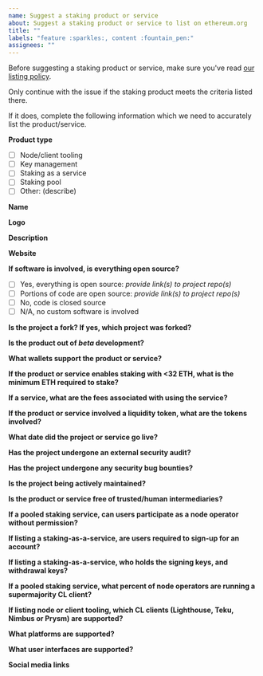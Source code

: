 ```yaml
---
name: Suggest a staking product or service
about: Suggest a staking product or service to list on ethereum.org
title: ""
labels: "feature :sparkles:, content :fountain_pen:"
assignees: ""
---
```


Before suggesting a staking product or service, make sure you've read [our listing policy](/contributing/adding-staking-product/).

Only continue with the issue if the staking product meets the criteria listed there.

If it does, complete the following information which we need to accurately list the product/service.

**Product type**

<!-- Which category best fits the product or service? -->

- [ ] Node/client tooling
- [ ] Key management
- [ ] Staking as a service
- [ ] Staking pool
- [ ] Other: (describe)

<!-- Keep in mind, not all questions apply to every product type. -->

**Name**

<!-- Provide the official name of product or service. -->

**Logo**

<!-- Provide an SVG or hi-res transparent PNG. -->

**Description**

<!-- Provide a 1-2 sentence (240 character max) of the products or service. -->

**Website**

<!-- Provide a URL to the website for the product or service. -->

**If software is involved, is everything open source?**

<!-- Select one option, providing any available links to repositories. -->

- [ ] Yes, everything is open source: _provide link(s) to project repo(s)_
- [ ] Portions of code are open source: _provide link(s) to project repo(s)_
- [ ] No, code is closed source
- [ ] N/A, no custom software is involved

**Is the project a fork? If yes, which project was forked?**

<!-- Provide information about if the project is a fork. -->

**Is the product out of _beta_ development?**

<!-- Provide information as to where the product is in the development lifecycle -->

**What wallets support the product or service?**

<!-- List wallets that directly support the product or service. -->

**If the product or service enables staking with <32 ETH, what is the minimum ETH required to stake?**

<!-- Provide any details related to ETH requirements, any other staking requirements, and any fees related to the service -->

**If a service, what are the fees associated with using the service?**

<!-- Is there a monthly fee for the service? Or a percentage of earnings? Any additional staking requirements? -->

**If the product or service involved a liquidity token, what are the tokens involved?**

<!-- Include token abbreviation and contract address for any tokens involved -->

**What date did the project or service go live?**

<!-- Provide proof to substantiate the date of when the product or service became available to the public -->

**Has the project undergone an external security audit?**

<!-- Provide a link to a report or repo. If none, are there plans to be audited? -->

**Has the project undergone any security bug bounties?**

<!-- Provide a link to a report or repo. If none, are there plans to hold a bug bounty? -->

**Is the project being actively maintained?**

<!-- Is there an active team developing the project? -->

**Is the product or service free of trusted/human intermediaries?**

<!-- Disclose any steps in a stakers journey that depend on trusting humans with the keys to their funds or distribution of rewards. -->

**If a pooled staking service, can users participate as a node operator without permission?**

<!-- Is permission to run a node controlled by an individual, company or DAO? -->

**If listing a staking-as-a-service, are users required to sign-up for an account?**

<!-- List any permissions needed for a user to access the service. -->

**If listing a staking-as-a-service, who holds the signing keys, and withdrawal keys?**

<!-- What keys does the user maintain access to? What keys does the service gain access to? -->

**If a pooled staking service, what percent of node operators are running a supermajority CL client?**

<!-- As of last edit, Prysm is the CL client being run by a supermajority of node operators, which is dangerous for the network. If there is currently a supermajority and this data is known, please list it here with link to evidence. -->

**If listing node or client tooling, which CL clients (Lighthouse, Teku, Nimbus or Prysm) are supported?**

<!-- Which clients are supported? Does the software provide an easy way to switch between clients? -->

**What platforms are supported?**

<!-- ie. Linux, macOS, Windows, iOS, Android -->

**What user interfaces are supported?**

<!-- ie. browser app, desktop app, mobile app, CLI app -->

**Social media links**

<!-- List available social media links. ie. Discord, Twitter, Telegram, Reddit-->
